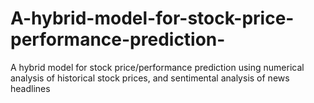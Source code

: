 # A-hybrid-model-for-stock-price-performance-prediction-
A hybrid model for stock price/performance prediction using numerical analysis of historical stock prices, and sentimental analysis of news headlines
